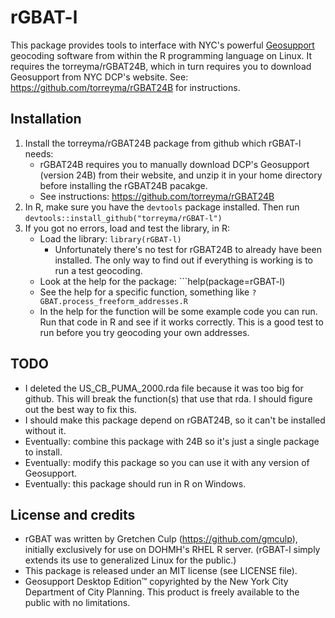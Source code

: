 # rGBAT-l
This package provides tools to interface with NYC's powerful [Geosupport](https://www.nyc.gov/site/planning/data-maps/open-data/dwn-gde-home.page) geocoding software from within the R programming language on Linux. It requires the torreyma/rGBAT24B, which in turn requires you to download Geosupport from NYC DCP's website. See: https://github.com/torreyma/rGBAT24B for instructions.


## Installation
1. Install the torreyma/rGBAT24B package from github which rGBAT-l needs:
    * rGBAT24B requires you to manually download DCP's Geosupport (version 24B) from their website, and unzip it in your home directory before installing the rGBAT24B pacakge.
    * See instructions: https://github.com/torreyma/rGBAT24B
2. In R, make sure you have the ```devtools``` package installed. Then run ```devtools::install_github("torreyma/rGBAT-l")```
3. If you got no errors, load and test the library, in R:
    * Load the library: ```library(rGBAT-l)```
        * Unfortunately there's no test for rGBAT24B to already have been installed. The only way to find out if everything is working is to run a test geocoding.
    * Look at the help for the package: ```help(package=rGBAT-l)
    * See the help for a specific function, something like ```?GBAT.process_freeform_addresses.R```
    * In the help for the function will be some example code you can run. Run that code in R and see if it works correctly. This is a good test to run before you try geocoding your own addresses.


## TODO
* I deleted the US_CB_PUMA_2000.rda file because it was too big for github. This will break the function(s) that use that rda. I should figure out the best way to fix this.
* I should make this package depend on rGBAT24B, so it can't be installed without it.
* Eventually: combine this package with 24B so it's just a single package to install.
* Eventually: modify this package so you can use it with any version of Geosupport.
* Eventually: this package should run in R on Windows.


## License and credits
* rGBAT was written by Gretchen Culp (https://github.com/gmculp), initially exclusively for use on DOHMH's RHEL R server. (rGBAT-l simply extends its use to generalized Linux for the public.)
* This package is released under an MIT license (see LICENSE file).
* Geosupport Desktop Edition™ copyrighted by the New York City Department of City Planning. This product is freely available to the public with no limitations. 


